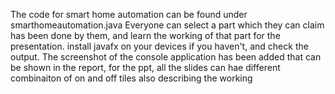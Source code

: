 The code for smart home automation can be found under smarthomeautomation.java
Everyone can select a part which they can claim has been done by them, and learn the working of that part for the presentation. install javafx on your devices if you haven't, and check the output. 
The screenshot of the console application has been added that can be shown in the report, for the ppt, all the slides can hae different combinaiton of on and off tiles also describing the working
